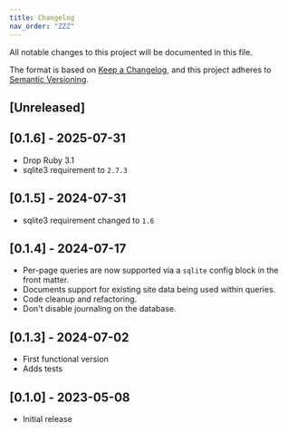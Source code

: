 ```yaml
---
title: Changelog
nav_order: "ZZZ"
---
```


All notable changes to this project will be documented in this file.

The format is based on [Keep a Changelog](https://keepachangelog.com/en/1.1.0/),
and this project adheres to [Semantic Versioning](https://semver.org/spec/v2.0.0.html).

## [Unreleased]

## [0.1.6] - 2025-07-31
- Drop Ruby 3.1
- sqlite3 requirement to `2.7.3`

## [0.1.5] - 2024-07-31
- sqlite3 requirement changed to `1.6`

## [0.1.4] - 2024-07-17
- Per-page queries are now supported via a `sqlite` config block in the front matter.
- Documents support for existing site data being used within queries.
- Code cleanup and refactoring.
- Don't disable journaling on the database.

## [0.1.3] - 2024-07-02
- First functional version
- Adds tests

## [0.1.0] - 2023-05-08

- Initial release
